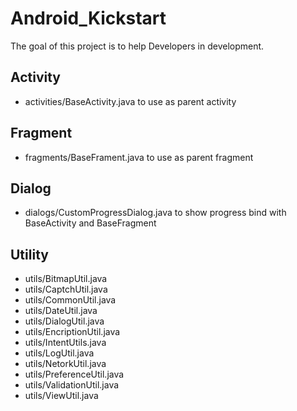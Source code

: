 # Android_Kickstart
The goal of this project is to help Developers in development.

## Activity
* activities/BaseActivity.java to use as parent activity 

## Fragment
* fragments/BaseFrament.java to use as parent fragment

## Dialog
* dialogs/CustomProgressDialog.java to show progress bind with BaseActivity and BaseFragment

## Utility
* utils/BitmapUtil.java
* utils/CaptchUtil.java
* utils/CommonUtil.java
* utils/DateUtil.java
* utils/DialogUtil.java
* utils/EncriptionUtil.java
* utils/IntentUtils.java 
* utils/LogUtil.java 
* utils/NetorkUtil.java
* utils/PreferenceUtil.java 
* utils/ValidationUtil.java
* utils/ViewUtil.java
